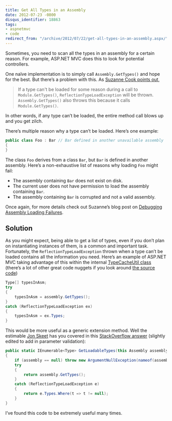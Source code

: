 ```yaml
---
title: Get All Types in an Assembly
date: 2012-07-23 -0800
disqus_identifier: 18863
tags:
- aspnetmvc
- code
redirect_from: "/archive/2012/07/22/get-all-types-in-an-assembly.aspx/"
---
```


Sometimes, you need to scan all the types in an assembly for a certain reason. For example, ASP.NET MVC does this to look for potential
controllers.

One naïve implementation is to simply call `Assembly.GetTypes()` and hope for the best. But there’s a problem with this. As [Suzanne Cook points out](http://blogs.msdn.com/b/suzcook/archive/2003/08/11/57236.aspx "ReflectionTypeLoadException"),

> If a type can't be loaded for some reason during a call to
> `Module.GetTypes()`, `ReflectionTypeLoadException` will be thrown.
> `Assembly.GetTypes()` also throws this because it calls
> `Module.GetTypes()`.

In other words, if any type can’t be loaded, the entire method call blows up and you get zilch.

There’s multiple reason why a type can’t be loaded. Here’s one example:

```csharp
public class Foo : Bar // Bar defined in another unavailable assembly
{
}
```

The class `Foo` derives from a class `Bar`, but `Bar` is defined in another assembly. Here’s a non-exhaustive list of reasons why loading `Foo` might fail:

-   The assembly containing `Bar` does not exist on disk.
-   The current user does not have permission to load the assembly
    containing `Bar`.
-   The assembly containing `Bar` is corrupted and not a valid assembly.

Once again, for more details check out Suzanne’s blog post on [Debugging Assembly Loading Failures](http://blogs.msdn.com/b/suzcook/archive/2003/05/29/57120.aspx "Debugging Assembly Load Failures").

Solution
--------

As you might expect, being able to get a list of types, even if you don’t plan on instantiating instances of them, is a common and important task. Fortunately, the `ReflectionTypeLoadException` thrown when a type can’t be loaded contains all the information you need. Here’s an example of ASP.NET MVC taking advantage of this within the internal [TypeCacheUtil
class](http://aspnetwebstack.codeplex.com/SourceControl/changeset/view/eecfe803d31d#src%2fSystem.Web.Mvc%2fTypeCacheUtil.cs "TypeCacheUtil.cs") (there’s a lot of other great code nuggets if you look around [the source
code](http://aspnetwebstack.codeplex.com "ASP.NET Web Stack Source Code"))

```csharp
Type[] typesInAsm;
try
{
    typesInAsm = assembly.GetTypes();
}
catch (ReflectionTypeLoadException ex)
{
    typesInAsm = ex.Types;
}
```

This would be more useful as a generic extension method. Well the estimable [Jon Skeet](http://msmvps.com/blogs/jon_skeet/ "Jon Skeet's Blog") has you covered in this [StackOverflow answer](http://stackoverflow.com/questions/7889228/how-to-prevent-reflectiontypeloadexception-when-calling-assembly-gettypes "StackOverflow question on loading types") (slightly edited to add in parameter validation):

```csharp
public static IEnumerable<Type> GetLoadableTypes(this Assembly assembly)
{
    if (assembly == null) throw new ArgumentNullException(nameof(assembly));
    try
    {
        return assembly.GetTypes();
    }
    catch (ReflectionTypeLoadException e)
    {
        return e.Types.Where(t => t != null);
    }
}
```

I’ve found this code to be extremely useful many times.
